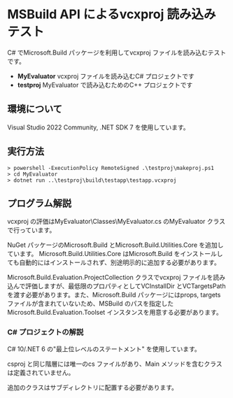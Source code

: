 # MSBuild API によるvcxproj 読み込みテスト

C# でMicrosoft.Build パッケージを利用してvcxproj ファイルを読み込むテストです。

- **MyEvaluator**
  vcxproj ファイルを読み込むC# プロジェクトです
- **testproj**
  MyEvaluator で読み込むためのC++ プロジェクトです

## 環境について

Visual Studio 2022 Community, .NET SDK 7 を使用しています。

## 実行方法

```
> powershell -ExecutionPolicy RemoteSigned .\testproj\makeproj.ps1
> cd MyEvaluator
> dotnet run ..\testproj\build\testapp\testapp.vcxproj
```

## プログラム解説

vcxproj の評価はMyEvaluator\Classes\MyEvaluator.cs のMyEvaluator クラスで行っています。

NuGet パッケージのMicrosoft.Build とMicrosoft.Build.Utilities.Core を追加しています。
Microsoft.Build.Utilities.Core はMicrosoft.Build をインストールしても自動的にはインストールされず、別途明示的に追加する必要があります。

Microsoft.Build.Evaluation.ProjectCollection クラスでvcxproj ファイルを読み込んで評価しますが、最低限のプロパティとしてVCInstallDir とVCTargetsPath を渡す必要があります。また、Microsoft.Build パッケージにはprops, targets ファイルが含まれていないため、MSBuild のパスを指定したMicrosoft.Build.Evaluation.Toolset インスタンスを用意する必要があります。

### C# プロジェクトの解説

C# 10/.NET 6 の"最上位レベルのステートメント" を使用しています。

csproj と同じ階層には唯一のcs ファイルがあり、Main メソッドを含むクラスは定義されていません。

追加のクラスはサブディレクトリに配置する必要があります。
